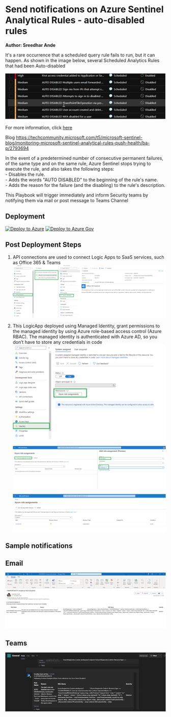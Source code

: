 # Send notifications on Azure Sentinel Analytical Rules - auto-disabled rules
**Author: Sreedhar Ande**

It's a rare occurrence that a scheduled query rule fails to run, but it can happen. As shown in the image below, several Scheduled Analytics Rules that had been Auto-disabled  

![Autodisabled_Rules](./images/Autodisabled_Rules.png)

For more information, click [here](https://docs.microsoft.com/azure/sentinel/detect-threats-custom#issue-a-scheduled-rule-failed-to-execute-or-appears-with-auto-disabled-added-to-the-name)  

Blog https://techcommunity.microsoft.com/t5/microsoft-sentinel-blog/monitoring-microsoft-sentinel-analytical-rules-push-health/ba-p/2793694  

In the event of a predetermined number of consecutive permanent failures, of the same type and on the same rule, Azure Sentinel stops trying to execute the rule, and also takes the following steps:  
    - Disables the rule.  
    - Adds the words "AUTO DISABLED" to the beginning of the rule's name.  
    - Adds the reason for the failure (and the disabling) to the rule's description.  

This Playbook will trigger immediately and inform Security teams by notifying them via mail or post message to Teams Channel

## Deployment

[![Deploy to Azure](https://aka.ms/deploytoazurebutton)](https://aka.ms/AnalyticsHealth-Enterprise) 
[![Deploy to Azure Gov](https://aka.ms/deploytoazuregovbutton)](https://aka.ms/AnalyticsHealth-Gov)

## Post Deployment Steps

1.	API connections are used to connect Logic Apps to SaaS services, such as Office 365 & Teams  
    ![Apiconnections](./images/Apiconnections.png)

2. This LogicApp deployed using Managed Identity, grant permissions to the managed identity by using Azure role-based access control (Azure RBAC). The managed identity is authenticated with Azure AD, so you don’t have to store any credentials in code
   ![Role_assignments](./images/Role_assignments.png)  
   
   ![Role_assignments_1](./images/Role_assignments_1.png)
   
   ![Role_assignments_2](./images/Role_assignments_2.png)

## Sample notifications

## Email
![Notification_Email](./images/Notification_Email.png)  

## Teams  
![Teams_Notification](./images/Teams_Notification.PNG)

